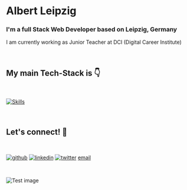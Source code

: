 # Albert Leipzig

### I'm a full Stack Web Developer based on Leipzig, Germany

I am currently working as Junior Teacher at DCI (Digital Career Institute)

<br>

<div>

</div>

## My main Tech-Stack is 👇
<br>

[![Skills](https://skillicons.dev/icons?i=bash,html,scss,js,nodejs,express,mongodb,postman,d3,git,css,bootstrap,react,vue,vite,figma,firebase,rollupjs&perline=9)](https://skillicons.dev)

<br>



## Let's connect! 👋

<br>

[![github](https://skillicons.dev/icons?i=github)](https://www.linkedin.com/in/albert-clemente/)
[![linkedin](https://skillicons.dev/icons?i=linkedin)](https://www.linkedin.com/in/albert-clemente/)
[![twitter](https://skillicons.dev/icons?i=twitter)](https://github.com/AlbertLeipzig)
[email](mailto:albertclemvill@gmail.com)

 
<br>

![Test image](https://images.unsplash.com/photo-1610299736609-129411c176b8?ixlib=rb-4.0.3&ixid=MnwxMjA3fDB8MHxzZWFyY2h8NXx8bGVpcHppZ3xlbnwwfHwwfHw%3D&auto=format&fit=crop&w=500&q=60)

<br>
